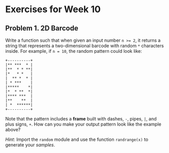 # Exercises for Week 10

## Problem 1. 2D Barcode

Write a function such that when given an input number `n >= 2`, it returns a string that represents a 
two-dimensional barcode with random `*` characters inside.  For example, if `n = 10`, the random
pattern could look like:

```
+----------+
|** ***  * |
|**  * * **|
|*   * *   |
|  ** *  * |
| * ***    |
|*****    *|
|*  * **  *|
|**** ***  |
|**    **  |
| *  ******|
+----------+
``` 

Note that the pattern includes a **frame** built with dashes, `-`, pipes, `|`, and plus signs, `+`.
How can you make your output pattern look like the example above?

*Hint*:  Import the `random` module and use the function `randrange(x)` to generate your *samples*.